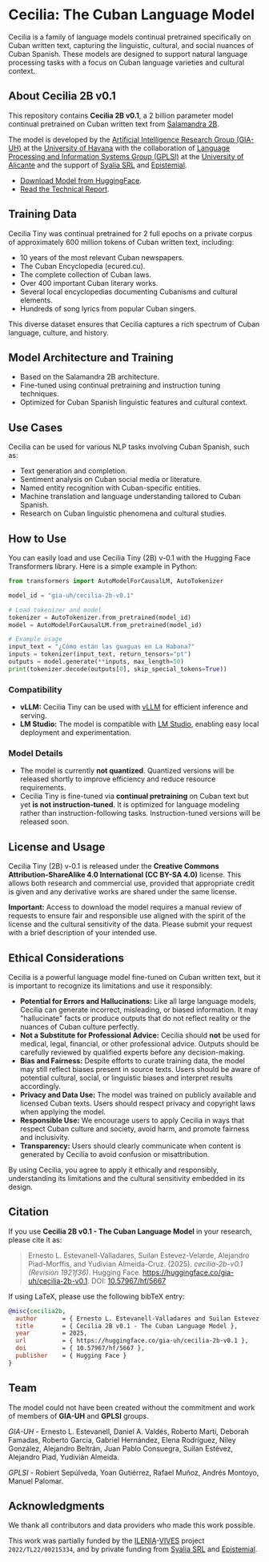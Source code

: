 # Cecilia: The Cuban Language Model

Cecilia is a family of language models continual pretrained specifically on Cuban written text, capturing the linguistic, cultural, and social nuances of Cuban Spanish.
These models are designed to support natural language processing tasks with a focus on Cuban language varieties and cultural context.

## About Cecilia 2B v0.1

This repository contains **Cecilia 2B v0.1**, a 2 billion parameter model continual pretrained on Cuban written text from [Salamandra 2B](https://huggingface.co/BSC-LT/salamandra-2b).

The model is developed by the [Artificial Intelligence Research Group (GIA-UH)](https://gia-uh.github.io/) at the [University of Havana](https://www.uh.cu/) with the collaboration
of [Language Processing and Information Systems Group (GPLSI)](https://gplsi.dlsi.ua.es/) at the [University of Alicante](https://www.ua.es/) and the support
of [Syalia SRL](https://syalia.com/) and [Epistemial](https://epistemial.com/).

- [Download Model from HuggingFace](https://huggingface.co/gia-uh/cecilia-2b-v0.1).
- [Read the Technical Report](https://cecilia.uhgia.org/report).

## Training Data

Cecilia Tiny was continual pretrained for 2 full epochs on a private corpus of approximately 600 million tokens of Cuban written text, including:

- 10 years of the most relevant Cuban newspapers.
- The Cuban Encyclopedia (ecured.cu).
- The complete collection of Cuban laws.
- Over 400 important Cuban literary works.
- Several local encyclopedias documenting Cubanisms and cultural elements.
- Hundreds of song lyrics from popular Cuban singers.

This diverse dataset ensures that Cecilia captures a rich spectrum of Cuban language, culture, and history.

## Model Architecture and Training

- Based on the Salamandra 2B architecture.
- Fine-tuned using continual pretraining and instruction tuning techniques.
- Optimized for Cuban Spanish linguistic features and cultural context.

## Use Cases

Cecilia can be used for various NLP tasks involving Cuban Spanish, such as:

- Text generation and completion.
- Sentiment analysis on Cuban social media or literature.
- Named entity recognition with Cuban-specific entities.
- Machine translation and language understanding tailored to Cuban Spanish.
- Research on Cuban linguistic phenomena and cultural studies.

## How to Use

You can easily load and use Cecilia Tiny (2B) v-0.1 with the Hugging Face Transformers library. Here is a simple example in Python:

```python
from transformers import AutoModelForCausalLM, AutoTokenizer

model_id = "gia-uh/cecilia-2b-v0.1"

# Load tokenizer and model
tokenizer = AutoTokenizer.from_pretrained(model_id)
model = AutoModelForCausalLM.from_pretrained(model_id)

# Example usage
input_text = "¿Cómo están las guaguas en La Habana?"
inputs = tokenizer(input_text, return_tensors="pt")
outputs = model.generate(**inputs, max_length=50)
print(tokenizer.decode(outputs[0], skip_special_tokens=True))
```

### Compatibility

- **vLLM:** Cecilia Tiny can be used with [vLLM](https://vllm.ai/) for efficient inference and serving.
- **LM Studio:** The model is compatible with [LM Studio](https://lmstudio.ai/), enabling easy local deployment and experimentation.

### Model Details

- The model is currently **not quantized**. Quantized versions will be released shortly to improve efficiency and reduce resource requirements.
- Cecilia Tiny is fine-tuned via **continual pretraining** on Cuban text but yet **is not instruction-tuned**. It is optimized for language modeling rather
  than instruction-following tasks. Instruction-tuned versions will be released soon.

## License and Usage

Cecilia Tiny (2B) v-0.1 is released under the **Creative Commons Attribution-ShareAlike 4.0 International (CC BY-SA 4.0)** license. This allows both research and commercial use, provided that appropriate credit is given and any derivative works are shared under the same license.

**Important:** Access to download the model requires a manual review of requests to ensure fair and responsible use aligned with the spirit of the license and the cultural sensitivity of the data. Please submit your request with a brief description of your intended use.

## Ethical Considerations

Cecilia is a powerful language model fine-tuned on Cuban written text, but it is important to recognize its limitations and use it responsibly:

- **Potential for Errors and Hallucinations:** Like all large language models, Cecilia can generate incorrect, misleading, or biased information. It may "hallucinate" facts or produce outputs that do not reflect reality or the nuances of Cuban culture perfectly.
- **Not a Substitute for Professional Advice:** Cecilia should **not** be used for medical, legal, financial, or other professional advice. Outputs should be carefully reviewed by qualified experts before any decision-making.
- **Bias and Fairness:** Despite efforts to curate training data, the model may still reflect biases present in source texts. Users should be aware of potential cultural, social, or linguistic biases and interpret results accordingly.
- **Privacy and Data Use:** The model was trained on publicly available and licensed Cuban texts. Users should respect privacy and copyright laws when applying the model.
- **Responsible Use:** We encourage users to apply Cecilia in ways that respect Cuban culture and society, avoid harm, and promote fairness and inclusivity.
- **Transparency:** Users should clearly communicate when content is generated by Cecilia to avoid confusion or misattribution.

By using Cecilia, you agree to apply it ethically and responsibly, understanding its limitations and the cultural sensitivity embedded in its design.

## Citation

If you use **Cecilia 2B v0.1 - The Cuban Language Model** in your research, please cite it as:

> Ernesto L. Estevanell-Valladares, Suilan Estevez-Velarde, Alejandro Piad-Morffis, and Yudivian Almeida-Cruz. (2025). *cecilia-2b-v0.1 (Revision 1921f36)*. Hugging Face. https://huggingface.co/gia-uh/cecilia-2b-v0.1. DOI: [10.57967/hf/5667](https://doi.org/10.57967/hf/5667)

If using LaTeX, please use the following bibTeX entry:

```bibtex
@misc{cecilia2b,
  author       = { Ernesto L. Estevanell-Valladares and Suilan Estevez-Velarde and Alejandro Piad-Morffis and Yudivian Almeida-Cruz },
  title        = { Cecilia 2B v0.1 - The Cuban Language Model },
  year         = 2025,
  url          = { https://huggingface.co/gia-uh/cecilia-2b-v0.1 },
  doi          = { 10.57967/hf/5667 },
  publisher    = { Hugging Face }
}
```

## Team

The model could not have been created without the commitment and work of members of **GIA-UH** and **GPLSI** groups.

*GIA-UH* - Ernesto L. Estevanell, Daniel A. Valdés, Roberto Marti, Deborah Famadas, Roberto García, Gabriel Hernández,
Elena Rodríguez, Niley González, Alejandro Beltrán, Juan Pablo Consuegra, Suilan Estévez, Alejandro Piad, Yudivián Almeida.

*GPLSI* - Robiert Sepúlveda, Yoan Gutiérrez, Rafael Muñoz, Andrés Montoyo, Manuel Palomar.

## Acknowledgments

We thank all contributors and data providers who made this work possible.

This work was partially funded by the [ILENIA](https://proyectoilenia.es/)-[VIVES](https://vives.gplsi.es/) project `2022/TL22/00215334`, and by private funding from [Syalia SRL](https://syalia.com) and [Epistemial](https://epistemial.com/).
